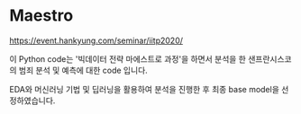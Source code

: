 # Maestro
https://event.hankyung.com/seminar/iitp2020/

이 Python code는 '빅데이터 전략 마에스트로 과정'을 하면서 분석을 한 샌프란시스코의 범죄 분석 및 예측에 대한 code 입니다.

EDA와 머신러닝 기법 및 딥러닝을 활용하여 분석을 진행한 후 최종 base model을 선정하였습니다.
